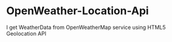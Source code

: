 # OpenWeather-Location-Api
I get WeatherData from OpenWeatherMap service using HTML5 Geolocation API
